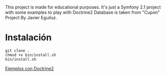 This project is made for educational purposes.
It's just a Symfony 2.1 project with some examples to play with Doctrine2
Database is taken from "Cupon" Project By Javier Eguiluz.

Instalación
===========

    git clone .
    chmod +x bin/install.sh
    bin/install.sh

[Ejemplos con Doctrine2](https://github.com/matubaum/sandbox-curso-symfony2/blob/doctrine/src/Curso/PruebaDoctrineBundle/Resources/doc/doctrine.md)


